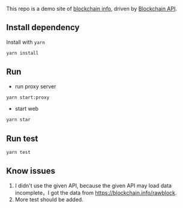 This repo is a demo site of [blockchain info](https://www.blockchain.com/btc/block/000000000000000001f942eb4bfa0aeccb6a14c268f4c72d5fff17270da771b9j), driven by [Blockchain API](https://blockchain.info).

## Install dependency

Install with `yarn`

```sh
yarn install
```

## Run

* run proxy server

```sh
yarn start:proxy
```

* start web

``` sh
yarn star
```

## Run test

```sh
yarn test
```

## Know issues

1. I didn't use the given API, because the given API may load data incomplete，I got the data from https://blockchain.info/rawblock.
1. More test should be added.
